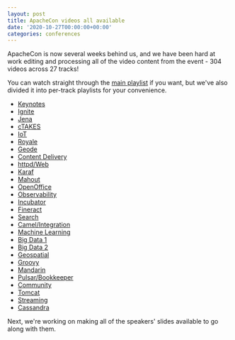 ```yaml
---
layout: post
title: ApacheCon videos all available
date: '2020-10-27T00:00:00+00:00'
categories: conferences
---
```

<p>ApacheCon is now several weeks behind us, and we have been hard at work editing and processing all of the video content from the event - 304 videos across 27 tracks!</p><p>You can watch straight through the <a href="https://www.youtube.com/playlist?list=PLU2OcwpQkYCy_awEe5xwlxGTk5UieA37m" target="_blank">main playlist</a> if you want, but we've also divided it into per-track playlists for your convenience.</p><ul><li><a href="https://www.youtube.com/watch?v=iIABx20uvmw&amp;list=PLU2OcwpQkYCwk7MoywnYH7g9arSletTWv">Keynotes</a></li>
<li><a href="https://www.youtube.com/playlist?list=PLU2OcwpQkYCxCtC64NN2imiAO5kFE9hci">Ignite</a></li>
<li><a href="https://www.youtube.com/playlist?list=PLU2OcwpQkYCz2sXD9WY-j2zAwe01sSbpd">Jena</a></li>
<li><a href="https://www.youtube.com/watch?v=kZw42pGzyHs&amp;list=PLU2OcwpQkYCzJyQQrTUsiMdZPCelamJsB">cTAKES</a></li>
<li><a href="https://www.youtube.com/watch?v=AgPL8HKCpe8&amp;list=PLU2OcwpQkYCwHeTJizROY8sZXi43j0Vtg">IoT</a></li>
<li><a href="https://www.youtube.com/playlist?list=PLU2OcwpQkYCznGVF3JUMDn1r0Zhs7R5Gk">Royale</a></li>
<li><a href="https://www.youtube.com/playlist?list=PLU2OcwpQkYCxKxd7dVETcwEtx5AEDIp1j">Geode</a></li>
<li><a href="https://www.youtube.com/watch?v=UkhuO7O-pGQ&amp;list=PLU2OcwpQkYCxEOra0bvm5bNhOPpQM6_Kb">Content Delivery</a></li>
<li><a href="https://www.youtube.com/watch?v=iu0wkDq50LE&amp;list=PLU2OcwpQkYCzB6DTcRwYN3SV6rAfguree">httpd/Web</a></li>
<li><a href="https://www.youtube.com/playlist?list=PLU2OcwpQkYCwEQH9aJ3FWOOgmQGd7luQl">Karaf</a></li>
<li><a href="https://www.youtube.com/watch?v=A-GzGYEYYsk&amp;list=PLU2OcwpQkYCz2CA-3zLJwYP9xNoP9H2-M">Mahout</a></li>
<li><a href="https://www.youtube.com/watch?v=CO7nVx5rgC4&amp;list=PLU2OcwpQkYCzUOTALBVQmmlTwMczkb5yR">OpenOffice</a></li>
<li><a href="https://www.youtube.com/watch?v=DleVJwPs4i4&amp;list=PLU2OcwpQkYCwH0supvkpx6uLMDYuaxnbW">Observability</a></li>
<li><a href="https://www.youtube.com/watch?v=_UZGPA1FPaA&amp;list=PLU2OcwpQkYCxZnQ1UZ81l6YFZPWPW7mo3">Incubator</a></li>
<li><a href="https://www.youtube.com/watch?v=cwofy0GYOak&amp;list=PLU2OcwpQkYCy-bC8SmjDIKxaRiJ7sk-BY">Fineract</a></li>
<li><a href="https://www.youtube.com/watch?v=W9wfY6RJPYQ&amp;list=PLU2OcwpQkYCw7bTOP96TzqhJOibyVu5WC">Search</a></li>
<li><a href="https://www.youtube.com/watch?v=Y40ebvXbQmU&amp;list=PLU2OcwpQkYCxv3E0e1UU6F_b-ceqotcnN">Camel/Integration</a></li>
<li><a href="https://www.youtube.com/watch?v=lVLV9XLFnJI&amp;list=PLU2OcwpQkYCwFDLFsAOyTixDf2pox_m31">Machine Learning</a></li>
<li><a href="https://www.youtube.com/watch?v=QNmSXMQ-gY4&amp;list=PLU2OcwpQkYCxhqaNtjlWqqQg17hiHrMXJ">Big Data 1</a></li>
<li><a href="https://www.youtube.com/watch?v=GwmV3NN-W3g&amp;list=PLU2OcwpQkYCztjON4yyHfiXhy7gGYmLAn">Big Data 2</a></li>
<li><a href="https://www.youtube.com/watch?v=HcKTs_bkDFI&amp;list=PLU2OcwpQkYCzentpu11qsokJI9YEukmou">Geospatial</a></li>
<li><a href="https://www.youtube.com/playlist?list=PLU2OcwpQkYCxD3s8QJCCwDLhAo0lOuZC_">Groovy</a></li>
<li><a href="https://www.youtube.com/playlist?list=PLU2OcwpQkYCzZxxYeCYpGVeQlJL_mk-i6">Mandarin</a></li>
<li><a href="https://www.youtube.com/playlist?list=PLU2OcwpQkYCw8NaUchnvG6jU4zEiWKImm">Pulsar/Bookkeeper</a></li>
<li><a href="https://www.youtube.com/watch?v=IYhs5i6nuW0&amp;list=PLU2OcwpQkYCykVJqvc8CWLSx-Vkb1gPzT">Community</a></li>
<li><a href="https://www.youtube.com/watch?v=10PkrWRPgPU&amp;list=PLU2OcwpQkYCzP61koIXm_bCksSYGnvA1O">Tomcat</a></li>
<li><a href="https://www.youtube.com/watch?v=jOHWAuGoVp4&amp;list=PLU2OcwpQkYCysUWBcu1SD286fRe1Hq-0I">Streaming</a></li>
<li><a href="https://www.youtube.com/watch?v=eTUXQS7RUQw&amp;list=PLU2OcwpQkYCyLCjuLGExtiW_Bwi2mcBSc">Cassandra</a></li></ul><p>Next, we're working on making all of the speakers' slides available to go along with them.</p><p><br></p><ul>
</ul>
